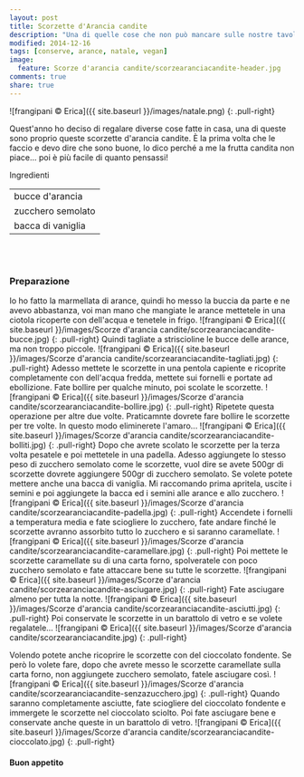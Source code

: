 ```yaml
---
layout: post
title: Scorzette d'Arancia candite
description: "Una di quelle cose che non può mancare sulle nostre tavole natalizie..."
modified: 2014-12-16
tags: [conserve, arance, natale, vegan]
image:
  feature: Scorze d'arancia candite/scorzearanciacandite-header.jpg
comments: true
share: true
---
```


![frangipani © Erica]({{ site.baseurl }}/images/natale.png)
{: .pull-right}

Quest'anno ho deciso di regalare diverse cose fatte in casa, una di queste sono proprio queste scorzette d'arancia candite. È la prima volta che le faccio e devo dire che sono buone, lo dico perché a me la frutta candita non piace... poi è più facile di quanto pensassi!


<div class="ingredients">
  <div class="ingredients-title">Ingredienti</div>
  <table>
    <tbody>
      <tr>
        <td>bucce d'arancia</td>
      </tr>
      <tr>
        <td>zucchero semolato</td>
      </tr>
      <tr>
        <td>bacca di vaniglia</td>  
      </tr>
    </tbody>
  </table>
  <br></br>
</div>


<h3>
  <font color="grey">
    <i class="icon-cogs"></i>
  </font> Preparazione
</h3>

Io ho fatto la marmellata di arance, quindi ho messo la buccia da parte e ne avevo abbastanza, voi man mano che mangiate le arance mettetele in una ciotola ricoperte con dell'acqua e tenetele in frigo.
![frangipani © Erica]({{ site.baseurl }}/images/Scorze d'arancia candite/scorzearanciacandite-bucce.jpg)
{: .pull-right}
Quindi tagliate a striscioline le bucce delle arance, ma non troppo piccole.
![frangipani © Erica]({{ site.baseurl }}/images/Scorze d'arancia candite/scorzearanciacandite-tagliati.jpg)
{: .pull-right}
Adesso mettete le scorzette in una pentola capiente e ricoprite completamente con dell'acqua fredda, mettete sui fornelli e portate ad ebollizione. Fate bollire per qualche minuto, poi scolate le scorzette.
![frangipani © Erica]({{ site.baseurl }}/images/Scorze d'arancia candite/scorzearanciacandite-bollire.jpg)
{: .pull-right}
Ripetete questa operazione per altre due volte. Praticamnte dovrete fare bollire le scorzette per tre volte. In questo modo eliminerete l'amaro...
![frangipani © Erica]({{ site.baseurl }}/images/Scorze d'arancia candite/scorzearanciacandite-bolliti.jpg)
{: .pull-right}
Dopo che avrete scolato le scorzette per la terza volta pesatele e poi mettetele in una padella. Adesso aggiungete lo stesso peso di zucchero semolato come le scorzette, vuol dire se avete 500gr di scorzette dovrete aggiungere 500gr di zucchero semolato. Se volete potete mettere anche una bacca di vaniglia. Mi raccomando prima apritela, uscite i semini e poi aggiungete la bacca ed i semini alle arance e allo zucchero.
![frangipani © Erica]({{ site.baseurl }}/images/Scorze d'arancia candite/scorzearanciacandite-padella.jpg)
{: .pull-right}
Accendete i fornelli a temperatura media e fate sciogliere lo zucchero, fate andare finché le scorzette avranno assorbito tutto lo zucchero e si saranno caramellate.
![frangipani © Erica]({{ site.baseurl }}/images/Scorze d'arancia candite/scorzearanciacandite-caramellare.jpg)
{: .pull-right}
Poi mettete le scorzette caramellate su di una carta forno, spolveratele con poco zucchero semolato e fate attaccare bene su tutte le scorzette.
![frangipani © Erica]({{ site.baseurl }}/images/Scorze d'arancia candite/scorzearanciacandite-asciugare.jpg)
{: .pull-right}
Fate asciugare almeno per tutta la notte.
![frangipani © Erica]({{ site.baseurl }}/images/Scorze d'arancia candite/scorzearanciacandite-asciutti.jpg)
{: .pull-right}
Poi conservate le scorzette in un barattolo di vetro e se volete regalatele...
![frangipani © Erica]({{ site.baseurl }}/images/Scorze d'arancia candite/scorzearanciacandite.jpg)
{: .pull-right}

Volendo potete anche ricoprire le scorzette con del cioccolato fondente. Se però lo volete fare, dopo che avrete messo le scorzette caramellate sulla carta forno, non aggiungete zucchero semolato, fatele asciugare così.
![frangipani © Erica]({{ site.baseurl }}/images/Scorze d'arancia candite/scorzearanciacandite-senzazucchero.jpg)
{: .pull-right}
Quando saranno completamente asciutte, fate sciogliere del cioccolato fondente e immergete le scorzette nel cioccolato sciolto. Poi fate asciugare bene e conservate anche queste in un barattolo di vetro.
![frangipani © Erica]({{ site.baseurl }}/images/Scorze d'arancia candite/scorzearanciacandite-cioccolato.jpg)
{: .pull-right}

<h4>Buon appetito
  <font color="red">
    <i class="icon-smile"></i>
  </font>
</h4>
